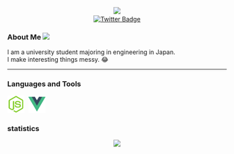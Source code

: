 
<div id="header" align="center">
  <img src="https://media.tenor.com/5ZScZAHC6MQAAAAC/kokoa_waiwai.gif" width="200">
  <div id="badges">
    <a href="https://twitter.com/ciel_vr">
      <img src="https://img.shields.io/badge/Twitter-blue?style=for-the-badge&logo=twitter&logoColor=white" alt="Twitter Badge"/>
    </a>
  </div>
</div>

### About Me <img src="https://media.tenor.com/5ZScZAHC6MQAAAAC/kokoa_waiwai.gif" width="25"> 
I am a university student majoring in engineering in Japan.  
I make interesting things messy. :joy:

---

### Languages and Tools

<p>
<img src="https://github.com/devicons/devicon/blob/master/icons/nodejs/nodejs-original.svg" title="Nodejs" alt="Nodejs" width="40" height="40"/>&nbsp;
<img src="https://github.com/devicons/devicon/blob/master/icons/vuejs/vuejs-original.svg" title="Vuejs" alt="Vuejs" width="40" height="40"/>&nbsp;
</p>

### statistics
<div align="center">
   <img src="https://github-profile-trophy.vercel.app/?username=rassi0429&row=1&no-bg=true&no-frame=true&theme=darkhub" />
</div>

